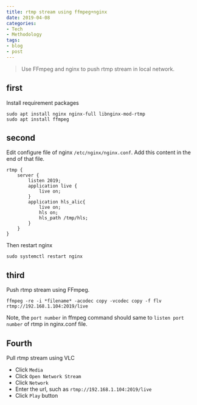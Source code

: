 ```yaml
---
title: rtmp stream using ffmpeg+nginx
date: 2019-04-08
categories:
- Tech
- Methodology
tags:
- blog
- post
---
```


> Use FFmpeg and nginx to push rtmp stream in local network.

## first

Install requirement packages
```
sudo apt install nginx nginx-full libnginx-mod-rtmp
sudo apt install ffmpeg
```

## second

Edit configure file of nginx `/etc/nginx/nginx.conf`.
Add this content in the end of that file.
```
rtmp {
	server {
		listen 2019;
		application live {
			live on;
		}
		application hls_alic{
			live on;
			hls on;
			hls_path /tmp/hls;
		}
	}
}
```

Then restart nginx
```
sudo systemctl restart nginx
```

## third

Push rtmp stream using FFmpeg.
```
ffmpeg -re -i *filename* -acodec copy -vcodec copy -f flv rtmp://192.168.1.104:2019/live
```

Note, the `port number` in ffmpeg command should same to `listen port number` of rtmp in nginx.conf file.

## Fourth

Pull rtmp stream using VLC

- Click `Media`
- Click `Open Network Stream`
- Click `Network`
- Enter the url, such as `rtmp://192.168.1.104:2019/live`
- Click `Play` button


